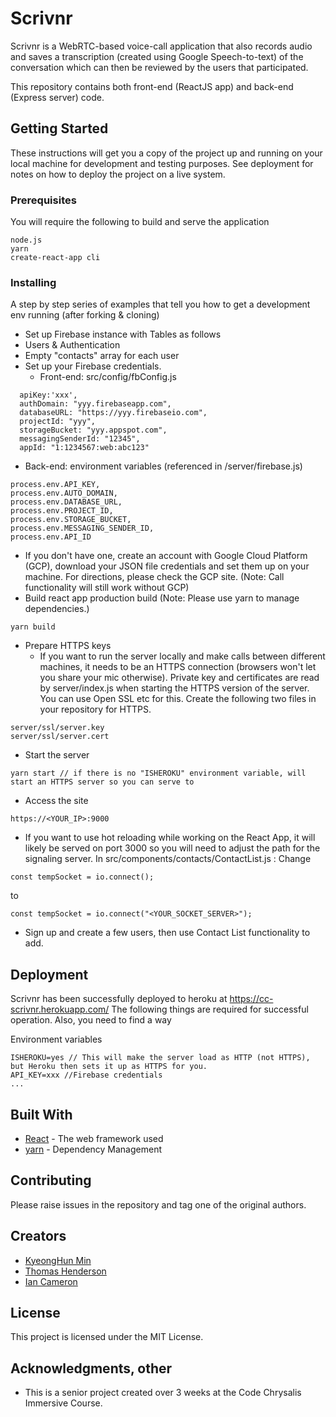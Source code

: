 # Scrivnr

Scrivnr is a WebRTC-based voice-call application that also records audio and 
saves a transcription (created using Google Speech-to-text) of the conversation which can then be reviewed by the users that participated.

This repository contains both front-end (ReactJS app) and back-end (Express server) code.

## Getting Started

These instructions will get you a copy of the project up and running on your local machine for development and testing purposes. See deployment for notes on how to deploy the project on a live system.

### Prerequisites

You will require the following to build and serve the application

```
node.js
yarn
create-react-app cli
```

### Installing

A step by step series of examples that tell you how to get a development env running (after forking & cloning)

- Set up Firebase instance with Tables as follows
 - Users & Authentication
 - Empty "contacts" array for each user
- Set up your Firebase credentials.
  - Front-end: src/config/fbConfig.js
```
  apiKey:'xxx',
  authDomain: "yyy.firebaseapp.com",
  databaseURL: "https://yyy.firebaseio.com",
  projectId: "yyy",
  storageBucket: "yyy.appspot.com",
  messagingSenderId: "12345",
  appId: "1:1234567:web:abc123"
```
  - Back-end: environment variables (referenced in /server/firebase.js)
```
process.env.API_KEY,
process.env.AUTO_DOMAIN,
process.env.DATABASE_URL,
process.env.PROJECT_ID,
process.env.STORAGE_BUCKET,
process.env.MESSAGING_SENDER_ID,
process.env.API_ID
```
- If you don't have one, create an account with Google Cloud Platform (GCP), download your JSON file credentials and set them up on your machine. For directions, please check the GCP site. (Note: Call functionality will still work without GCP)
- Build react app production build (Note: Please use yarn to manage dependencies.)
```
yarn build
``` 
- Prepare HTTPS keys
  - If you want to run the server locally and make calls between different machines, it needs to be an HTTPS connection (browsers won't let you share your mic otherwise). Private key and certificates are read by server/index.js when starting the HTTPS version of the server. You can use Open SSL etc for this. Create the following two files in your repository for HTTPS.
```
server/ssl/server.key
server/ssl/server.cert
```
- Start the server
```
yarn start // if there is no "ISHEROKU" environment variable, will start an HTTPS server so you can serve to 
``` 
- Access the site
```
https://<YOUR_IP>:9000
```
- If you want to use hot reloading while working on the React App, it will likely be served on port 3000 so you will need to adjust the path for the signaling server. In src/components/contacts/ContactList.js :
Change
```
const tempSocket = io.connect();
```
to
```
const tempSocket = io.connect("<YOUR_SOCKET_SERVER>");
```
- Sign up and create a few users, then use Contact List functionality to add.

## Deployment

Scrivnr has been successfully deployed to heroku at https://cc-scrivnr.herokuapp.com/
The following things are required for successful operation. Also, you need to find a way  

Environment variables
```
ISHEROKU=yes // This will make the server load as HTTP (not HTTPS), but Heroku then sets it up as HTTPS for you.
API_KEY=xxx //Firebase credentials
...
```

## Built With

* [React](https://reactjs.org) - The web framework used
* [yarn](https://yarnpkg.com/) - Dependency Management

## Contributing

Please raise issues in the repository and tag one of the original authors.

## Creators

- [KyeongHun Min](http://www.github.com/sziru)
- [Thomas Henderson](http://www.github.com/thenderson55)
- [Ian Cameron](http://www.github.com/iankameron)

## License

This project is licensed under the MIT License.

## Acknowledgments, other

* This is a senior project created over 3 weeks at the Code Chrysalis Immersive Course.